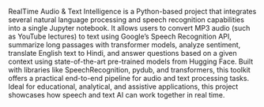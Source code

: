 RealTime Audio & Text Intelligence is a Python-based project that integrates several natural language processing and speech recognition capabilities into a single Jupyter notebook. It allows users to convert MP3 audio (such as YouTube lectures) to text using Google’s Speech Recognition API, summarize long passages with transformer models, analyze sentiment, translate English text to Hindi, and answer questions based on a given context using state-of-the-art pre-trained models from Hugging Face. Built with libraries like SpeechRecognition, pydub, and transformers, this toolkit offers a practical end-to-end pipeline for audio and text processing tasks. Ideal for educational, analytical, and assistive applications, this project showcases how speech and text AI can work together in real time.
